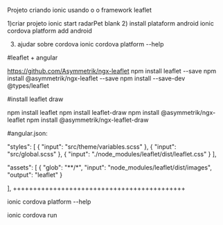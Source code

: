 Projeto criando ionic usando o o framework leaflet


1)criar projeto
ionic start radarPet blank
2) install plataform android
ionic cordova platform add android

3) ajudar sobre cordova
ionic cordova platform --help

#leaflet + angular

https://github.com/Asymmetrik/ngx-leaflet
npm install leaflet --save
npm install @asymmetrik/ngx-leaflet --save
npm install --save-dev @types/leaflet


#install leaflet draw

npm install leaflet
npm install leaflet-draw
npm install @asymmetrik/ngx-leaflet
npm install @asymmetrik/ngx-leaflet-draw


#angular.json:

"styles": [
    {
    "input": "src/theme/variables.scss"
    },
    {
    "input": "src/global.scss"
    },
    {
    "input": "./node_modules/leaflet/dist/leaflet.css"
    }
],

"assets": [
{
    "glob": "**/*",
    "input": "node_modules/leaflet/dist/images",
    "output": "leaflet"
    }

],
+++++++++++++++++++++++++++++++++++++++++++

ionic cordova platform --help

ionic cordova run